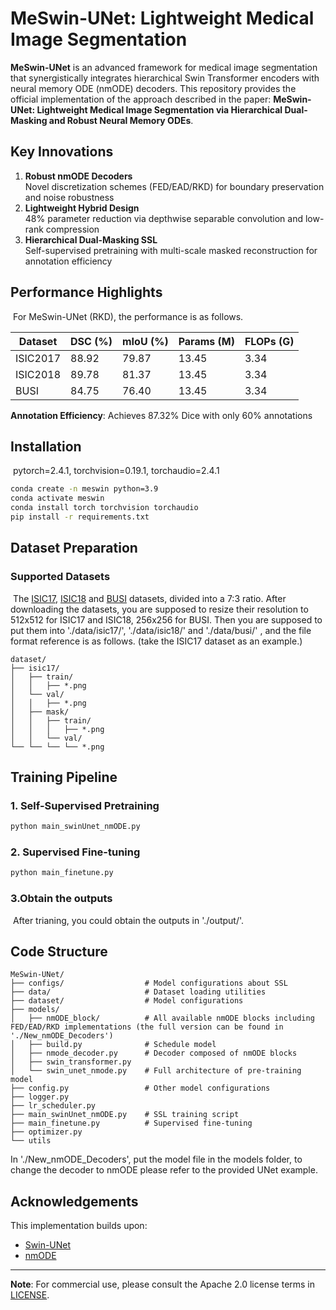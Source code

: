 # MeSwin-UNet: Lightweight Medical Image Segmentation

**MeSwin-UNet** is an advanced framework for medical image segmentation that synergistically integrates hierarchical Swin Transformer encoders with neural memory ODE (nmODE) decoders. This repository provides the official implementation of the approach described in the paper: **MeSwin-UNet: Lightweight Medical Image Segmentation via Hierarchical Dual-Masking and Robust Neural Memory ODEs**.

## Key Innovations
1. **Robust nmODE Decoders**  
   Novel discretization schemes (FED/EAD/RKD) for boundary preservation and noise robustness
2. **Lightweight Hybrid Design**  
   48% parameter reduction via depthwise separable convolution and low-rank compression
3. **Hierarchical Dual-Masking SSL**  
   Self-supervised pretraining with multi-scale masked reconstruction for annotation efficiency

## Performance Highlights

​	For MeSwin-UNet (RKD), the performance is as follows.

| Dataset  | DSC (%) | mIoU (%) | Params (M) | FLOPs (G) |
| -------- | ------- | -------- | ---------- | --------- |
| ISIC2017 | 88.92   | 79.87    | 13.45      | 3.34      |
| ISIC2018 | 89.78   | 81.37    | 13.45      | 3.34      |
| BUSI     | 84.75   | 76.40    | 13.45      | 3.34      |

**Annotation Efficiency**: Achieves 87.32% Dice with only 60% annotations

## Installation

​	pytorch=2.4.1, torchvision=0.19.1, torchaudio=2.4.1

```bash
conda create -n meswin python=3.9
conda activate meswin
conda install torch torchvision torchaudio
pip install -r requirements.txt
```

## Dataset Preparation
### Supported Datasets
​	The [ISIC17](https://challenge.isic-archive.com/data/#2017), [ISIC18](https://challenge.isic-archive.com/data/#2018) and [BUSI](https://scholar.cu.edu.eg/?q=afahmy/pages/dataset) datasets, divided into a 7:3 ratio. After downloading the datasets, you are supposed to resize their resolution to 512x512 for ISIC17 and ISIC18, 256x256 for BUSI. Then you are supposed to put them into './data/isic17/', './data/isic18/' and './data/busi/' , and the file format reference is as follows. (take the ISIC17 dataset as an example.)

```
dataset/
├── isic17/
│   ├── train/
│   │   ├── *.png
│   └── val/
│   │   ├── *.png
│   ├── mask/
│   │   ├── train/
│   │   │   ├── *.png
│   │   └── val/
└── └── └── └── *.png
```

## Training Pipeline
### 1. Self-Supervised Pretraining
```bash
python main_swinUnet_nmODE.py
```

### 2. Supervised Fine-tuning
```bash
python main_finetune.py
```

### 3.Obtain the outputs

​	After trianing, you could obtain the outputs in './output/'.

## Code Structure

```
MeSwin-UNet/
├── configs/                  # Model configurations about SSL
├── data/                     # Dataset loading utilities
├── dataset/                  # Model configurations
├── models/
│   ├── nmODE_block/          # All available nmODE blocks including FED/EAD/RKD implementations (the full version can be found in './New_nmODE_Decoders')
│   ├── build.py              # Schedule model
│   ├── nmode_decoder.py      # Decoder composed of nmODE blocks
│   ├── swin_transformer.py   
│   └── swin_unet_nmode.py    # Full architecture of pre-training model
├── config.py                 # Other model configurations
├── logger.py
├── lr_scheduler.py
├── main_swinUnet_nmODE.py    # SSL training script
├── main_finetune.py          # Supervised fine-tuning
├── optimizer.py
└── utils
```

In './New_nmODE_Decoders', put the model file in the models folder, to change the decoder to nmODE please refer to the provided UNet example.

## Acknowledgements

This implementation builds upon:
- [Swin-UNet](https://github.com/HuCaoFighting/Swin-Unet)
- [nmODE](https://github.com/ODE-Transformer/nmODE)

---
**Note**: For commercial use, please consult the Apache 2.0 license terms in [LICENSE](LICENSE).